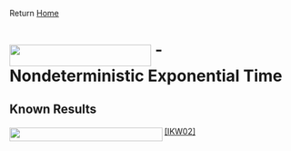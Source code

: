 Return [Home](https://matthewkatzman.github.io/notes/notes.html)

# <img src="/notes/classes/tex/b8a46d1149f0773e4a90f717a2cc5d2c.svg?invert_in_darkmode&sanitize=true" align="middle" width="249.27680909999992pt" height="37.80850590000001pt"/> - Nondeterministic Exponential Time

## Known Results

<img src="/notes/classes/tex/b560ff2705f21960f31f0200a056e607.svg?invert_in_darkmode&sanitize=true" align="middle" width="268.58288655pt" height="24.65753399999998pt"/> [\[IKW02\]](/notes/papers/easyWitness.md)
